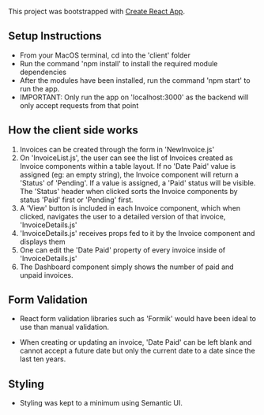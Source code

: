 This project was bootstrapped with [Create React App](https://github.com/facebook/create-react-app).

## Setup Instructions

- From your MacOS terminal, cd into the 'client' folder
- Run the command 'npm install' to install the required module dependencies
- After the modules have been installed, run the command 'npm start' to run the app.
- IMPORTANT: Only run the app on 'localhost:3000' as the backend will only accept requests from that point

## How the client side works

1. Invoices can be created through the form in 'NewInvoice.js'
2. On 'InvoiceList.js', the user can see the list of Invoices created as Invoice components within a table layout. If no 'Date Paid' value is assigned (eg: an empty string), the Invoice component will return a 'Status' of 'Pending'. If a value is assigned, a 'Paid' status will be visible.
   The 'Status' header when clicked sorts the Invoice components by status 'Paid' first or 'Pending' first.
3. A 'View' button is included in each Invoice component, which when clicked, navigates the user to a detailed version of that invoice, 'InvoiceDetails.js'
4. 'InvoiceDetails.js' receives props fed to it by the Invoice component and displays them
5. One can edit the 'Date Paid' property of every invoice inside of 'InvoiceDetails.js'
6. The Dashboard component simply shows the number of paid and unpaid invoices.

## Form Validation

- React form validation libraries such as 'Formik' would have been ideal to use than manual validation.

- When creating or updating an invoice, 'Date Paid' can be left blank and cannot accept a future date but only the current date to a date since the last ten years.

## Styling

- Styling was kept to a minimum using Semantic UI.
